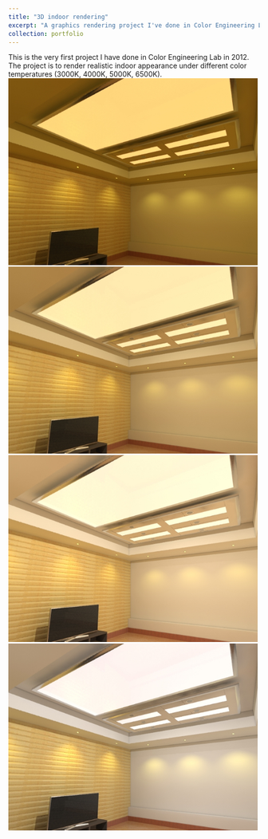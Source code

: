 ```yaml
---
title: "3D indoor rendering"
excerpt: "A graphics rendering project I've done in Color Engineering Lab at Zhejiang University. <br/><img src='/images/cel_lab.jpg' width='500'>"
collection: portfolio
---
```

This is the very first project I have done in Color Engineering Lab in 2012. The project is to render realistic indoor appearance under different color temperatures (3000K, 4000K, 5000K, 6500K).
<img src='/images/3000k.jpg' width='500'><br/>
<img src='/images/4000k.jpg' width='500'><br/>
<img src='/images/5000k.jpg' width='500'><br/>
<img src='/images/6500k.jpg' width='500'><br/>
